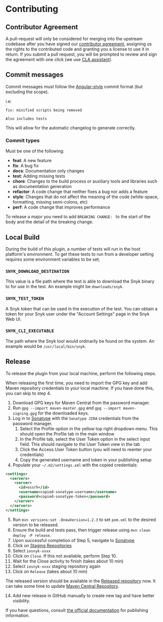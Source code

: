# Contributing

## Contributor Agreement
A pull-request will only be considered for merging into the upstream codebase after you have signed our [contributor agreement](https://gist.github.com/snyksec/201fc2fd188b4a68973998ec30b57686#file-snyk-oss-contributor-agreement-md), assigning us the rights to the contributed code and granting you a license to use it in return. If you submit a pull request, you will be prompted to review and sign the agreement with one click (we use [CLA assistant](https://cla-assistant.io/)).

## Commit messages

Commit messages must follow the [Angular-style](https://github.com/angular/angular.js/blob/master/CONTRIBUTING.md#commit-message-format) commit format (but excluding the scope).

i.e:

```text
fix: minified scripts being removed

Also includes tests
```

This will allow for the automatic changelog to generate correctly.

### Commit types

Must be one of the following:

* **feat**: A new feature
* **fix**: A bug fix
* **docs**: Documentation only changes
* **test**: Adding missing tests
* **chore**: Changes to the build process or auxiliary tools and libraries such as documentation generation
* **refactor**: A code change that neither fixes a bug nor adds a feature
* **style**: Changes that do not affect the meaning of the code (white-space, formatting, missing semi-colons, etc)
* **perf**: A code change that improves performance

To release a major you need to add `BREAKING CHANGE: ` to the start of the body and the detail of the breaking change.

## Local Build

During the build of this plugin, a number of tests will run in the host platform's environment.  To get these tests to run from a developer setting requires some environment variables to be set;

### `SNYK_DOWNLOAD_DESTINATION`

This value is a file path where the test is able to download the Snyk binary to for use in the test.  An example might be `downloads/snyk`.

### `SNYK_TEST_TOKEN`

A Snyk token that can be used in the execution of the test.  You can obtain a token for your Snyk user under the "Account Settings" page in the Snyk Web UI.

### `SNYK_CLI_EXECUTABLE`

The path where the Snyk tool would ordinarily be found on the system.  An example would be `/usr/local/bin/snyk`.


## Release

To release the plugin from your local machine, perform the following steps.

When releasing the first time, you need to import the GPG key and add Maven repository credentials to your local machine. If you have done this, you can skip to step 4.
1. Download GPG keys for Maven Central from the password manager.
2. Run `gpg --import maven-master.gpg` and `gpg --import maven-signing.gpg` for the downloaded keys.
3. Log in to [Sonatype](https://oss.sonatype.org) with the `Sonatype JIRA` credentials from the password manager.
   1. Select the Profile option in the yellow top right dropdown menu. This should open the Profile tab in the main window 
   2. In the Profile tab, select the User Token option in the select input field. This should navigate to the User Token view in the tab 
   3. Click the Access User Token button (you will need to reenter your credentials)
   4. Copy the generated username and token in your publishing setup
4. Populate your `~/.m2/settings.xml` with the copied credentials:
```xml
<settings>
  <servers>
    <server>
      <id>ossrh</id>
      <username>copied-sonatype-username</username>
      <password>copied-sonatype-token</password>
    </server>
  </servers>
</settings>
```
5. Run `mvn versions:set -DnewVersion=1.2.3` to set `pom.xml` to the desired version to be released.
6. Ensure the build and tests pass, then trigger release using `mvn clean deploy -P release`.
7. Upon successful completion of Step 5, navigate to [Sonatype](https://oss.sonatype.org)
8. Click on [Staging Repositories](https://oss.sonatype.org/#)
9. Select `iosnyk-xxxx`
10. Click on `Close`. If this not available, perform Step 10.
11. Wait for the Close activity to finish (takes about 10 min)
12. Select `iosnyk-xxxx` staging repository again
13. Click on `Release` (takes about 10 min)

The released version should be available in the [Released repository](https://repo.maven.apache.org/maven2/io/snyk/snyk-maven-plugin/) now. It can take some time to update [Maven Central Repository](https://central.sonatype.dev/artifact/io.snyk/snyk-maven-plugin/2.2.0/versions).

14. Add new release in GitHub manually to create new tag and have better visibility.

If you have questions, consult [the official documentation](https://central.sonatype.org/publish/publish-maven) for publishing information.